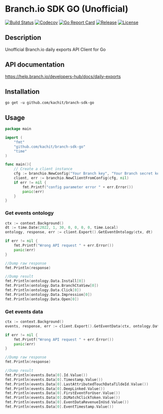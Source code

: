 # Branch.io SDK GO (Unofficial)
[![Build Status](https://app.travis-ci.com/Kachit/branch-sdk-go.svg?branch=master)](https://app.travis-ci.com/github/Kachit/branch-sdk-go)
[![Codecov](https://codecov.io/gh/Kachit/branch-sdk-go/branch/master/graph/badge.svg)](https://codecov.io/gh/Kachit/branch-sdk-go)
[![Go Report Card](https://goreportcard.com/badge/github.com/kachit/branch-sdk-go)](https://goreportcard.com/report/github.com/kachit/branch-sdk-go)
[![Release](https://img.shields.io/github/v/release/Kachit/branch-sdk-go.svg)](https://github.com/Kachit/branch-sdk-go/releases)
[![License](https://img.shields.io/github/license/mashape/apistatus.svg)](https://github.com/kachit/branch-sdk-go/blob/master/LICENSE)

## Description
Unofficial Branch.io daily exports API Client for Go

## API documentation
https://help.branch.io/developers-hub/docs/daily-exports

## Installation
```shell
go get -u github.com/kachit/branch-sdk-go
```
## Usage
```go
package main

import (
    "fmt"
    "github.com/kachit/branch-sdk-go"
    "time"
)

func main(){
    // Create a client instance
    cfg := branchio.NewConfig("Your Branch key", "Your Branch secret key")
    client, err := branchio.NewClientFromConfig(cfg, nil)
    if err != nil {
        fmt.Printf("config parameter error " + err.Error())
        panic(err)
    }
}
```
### Get events ontology
```go
ctx := context.Background()
dt := time.Date(2022, 1, 30, 0, 0, 0, 0, time.Local)
ontology, response, err := client.Export().GetEventOntology(ctx, dt)

if err != nil {
    fmt.Printf("Wrong API request " + err.Error())
    panic(err)
}

//Dump raw response
fmt.Println(response)

//Dump result
fmt.Println(ontology.Data.Install[0])
fmt.Println(ontology.Data.BranchCtaView[0])
fmt.Println(ontology.Data.Click[0])
fmt.Println(ontology.Data.Impression[0])
fmt.Println(ontology.Data.Open[0])
```

### Get events data
```go
ctx := context.Background()
events, response, err := client.Export().GetEventData(ctx, ontology.Data.Install[0])

if err != nil {
    fmt.Printf("Wrong API request " + err.Error())
    panic(err)
}

//Dump raw response
fmt.Println(response)

//Dump result
fmt.Println(events.Data[0].Id.Value())
fmt.Println(events.Data[0].Timestamp.Value())
fmt.Println(events.Data[0].LastAttributedTouchDataTildeId.Value())
fmt.Println(events.Data[0].DeepLinked.Value())
fmt.Println(events.Data[0].FirstEventForUser.Value())
fmt.Println(events.Data[0].DiMatchClickToken.Value())
fmt.Println(events.Data[0].EventDataRevenueInUsd.Value())
fmt.Println(events.Data[0].EventTimestamp.Value())
```